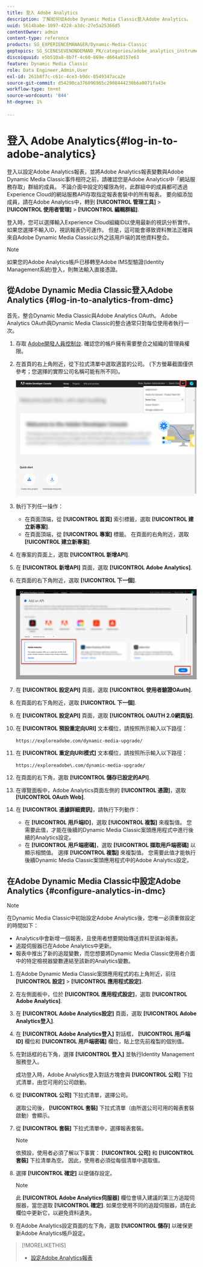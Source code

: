 ```yaml
---
title: 登入 Adobe Analytics
description: 了解如何從Adobe Dynamic Media Classic登入Adobe Analytics。
uuid: 5614babe-1097-4228-a3dc-27e5a25366d5
contentOwner: admin
content-type: reference
products: SG_EXPERIENCEMANAGER/Dynamic-Media-Classic
geptopics: SG_SCENESEVENONDEMAND_PK/categories/adobe_analytics_instrumentation_kit
discoiquuid: e5b510a8-8b7f-4c60-869e-d664a8157e63
feature: Dynamic Media Classic
role: Data Engineer,Admin,User
exl-id: 261b8f7c-c61c-4ce3-b9dc-8549347aca2e
source-git-commit: d54290ca376096965c2908444230b6a0071fa43e
workflow-type: tm+mt
source-wordcount: '844'
ht-degree: 1%

---
```


# 登入 Adobe Analytics{#log-in-to-adobe-analytics}

登入以設定Adobe Analytics報表，並將Adobe Analytics報表變數與Adobe Dynamic Media Classic事件相符之前，請確認您是Adobe Analytics中「網站服務存取」群組的成員。 不論介面中設定的權限為何，此群組中的成員都可透過Experience Cloud的網站服務API存取指定報表套裝中的所有報表。 要向組添加成員，請在Adobe Analytics中，轉到 **[!UICONTROL 管理工具]** > **[!UICONTROL 使用者管理]** > **[!UICONTROL 編輯群組]**.

登入時，您可以選擇輸入Experience Cloud組織ID以使用最新的視訊分析實作。 如果您選擇不輸入ID，視訊報表仍可運作。 但是，這可能會導致資料無法正確與來自Adobe Dynamic Media Classic以外之該用戶端的其他資料整合。

>[!NOTE]
>
>如果您的Adobe Analytics帳戶已移轉至Adobe IMS型驗證(Identity Management系統)登入，則無法輸入直接憑證。

## 從Adobe Dynamic Media Classic登入Adobe Analytics {#log-in-to-analytics-from-dmc}

首先，整合Dynamic Media Classic與Adobe Analytics OAuth。 Adobe Analytics OAuth與Dynamic Media Classic的整合通常只對每位使用者執行一次。

1. 存取 [Adobe開發人員控制台](https://developer.adobe.com/console). 確認您的帳戶擁有需要整合之組織的管理員權限。
1. 在首頁的右上角附近，從下拉式清單中選取適當的公司。 (下方螢幕截圖僅供參考；您選擇的實際公司名稱可能有所不同)。

   ![建立新專案](assets/analytics-oauth1.png)

1. 執行下列任一操作：

   * 在頁面頂端，從 **[!UICONTROL 首頁]** 索引標籤，選取 **[!UICONTROL 建立新專案]**.
   * 在頁面頂端，從 **[!UICONTROL 專案]** 標籤。 在頁面的右角附近，選取 **[!UICONTROL 建立新專案]**.

1. 在專案的頁面上，選取 **[!UICONTROL 新增API]**.
1. 在 **[!UICONTROL 新增API]** 頁面，選取 **[!UICONTROL Adobe Analytics]**.
1. 在頁面的右下角附近，選取 **[!UICONTROL 下一個]**.

   ![新增API](assets/analytics-oauth2.png)

1. 在 **[!UICONTROL 設定API]** 頁面，選取 **[!UICONTROL 使用者驗證OAuth]**.
1. 在頁面的右下角附近，選取 **[!UICONTROL 下一個]**.
1. 在 **[!UICONTROL 設定API]** 頁面，選取 **[!UICONTROL OAUTH 2.0網頁版]**.
1. 在 **[!UICONTROL 預設重定向URI]** 文本欄位，請按照所示輸入以下路徑：

   `https://exploreadobe.com/dynamic-media-upgrade/`

1. 在 **[!UICONTROL 重定向URI模式]** 文本欄位，請按照所示輸入以下路徑：

   `https://exploreadobe\.com/dynamic-media-upgrade/`

1. 在頁面的右下角，選取 **[!UICONTROL 儲存已設定的API]**.
1. 在導覽面板中，Adobe Analytics頁面左側的 **[!UICONTROL 憑證]**，選取 **[!UICONTROL OAuth Web]**.
1. 在 **[!UICONTROL 憑據詳細資訊]**，請執行下列動作：
   * 在 **[!UICONTROL 用戶端ID]**，選取 **[!UICONTROL 複製]** 來複製值。 您需要此值，才能在後續的Dynamic Media Classic案頭應用程式中進行後續的Analytics設定。
   * 在 **[!UICONTROL 用戶端密碼]**，選取 **[!UICONTROL 擷取用戶端密碼]** 以顯示相關值。 選擇 **[!UICONTROL 複製]** 來複製值。 您需要此值才能執行後續Dynamic Media Classic案頭應用程式中的Adobe Analytics設定。

## 在Adobe Dynamic Media Classic中設定Adobe Analytics {#configure-analytics-in-dmc}

>[!NOTE]
>
>在Dynamic Media Classic中初始設定Adobe Analytics後，您唯一必須重做設定的時間如下：
>
>* Analytics中會新增一個報表，且使用者想要開始傳送資料至該新報表。
>* 追蹤伺服器已在Adobe Analytics中更新。
>* 報表中推出了新的追蹤變數，而您想要將Dynamic Media Classic使用者介面中的特定檢視器變數連結至該新的Analytics變數。

>


1. 在Adobe Dynamic Media Classic案頭應用程式的右上角附近，前往 **[!UICONTROL 設定]** > **[!UICONTROL 應用程式設定]**.
1. 在左側面板中，位於 **[!UICONTROL 應用程式設定]**，選取 **[!UICONTROL Adobe Analytics]**.
1. 在 **[!UICONTROL Adobe Analytics設定]** 頁面，選取 **[!UICONTROL Adobe Analytics登入]**.
1. 在 **[!UICONTROL Adobe Analytics登入]** 對話框， **[!UICONTROL 用戶端ID]** 欄位和 **[!UICONTROL 用戶端密碼]** 欄位，貼上您先前複製的個別值。
1. 在對話框的右下角，選擇 **[!UICONTROL 登入]** 並執行Identity Management服務登入。

   成功登入時，Adobe Analytics登入對話方塊會與 **[!UICONTROL 公司]** 下拉式清單，由您可用的公司啟動。

1. 從 **[!UICONTROL 公司]** 下拉式清單，選擇公司。

   選取公司後， **[!UICONTROL 套裝]** 下拉式清單（由所選公司可用的報表套裝啟動）會顯示。

1. 從 **[!UICONTROL 套裝]** 下拉式清單中，選擇報表套裝。

   >[!NOTE]
   >
   >依預設，使用者必須了解以下事實： **[!UICONTROL 公司]** 和 **[!UICONTROL 套裝]** 下拉清單為空。 因此，使用者必須從每個清單中選取值。

1. 選擇 **[!UICONTROL 確定]** 以便儲存設定。

   >[!NOTE]
   >
   >此 **[!UICONTROL Adobe Analytics伺服器]** 欄位會填入建議的第三方追蹤伺服器，當您選取 **[!UICONTROL 確定]**. 如果您使用不同的追蹤伺服器，請在此欄位中更新它，以避免資料遺失。

1. 在Adobe Analytics設定頁面的左下角，選取 **[!UICONTROL 儲存]** 以確保更新Adobe Analytics帳戶設定。

>[!MORELIKETHIS]
>
>* [設定Adobe Analytics報表](configuring-analytics-reports.md#configuring_adobe_analytics_reports)

